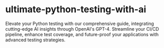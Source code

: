 # ultimate-python-testing-with-ai
Elevate your Python testing with our comprehensive guide, integrating cutting-edge AI insights through OpenAI's GPT-4. Streamline your CI/CD pipeline, enhance test coverage, and future-proof your applications with advanced testing strategies.
